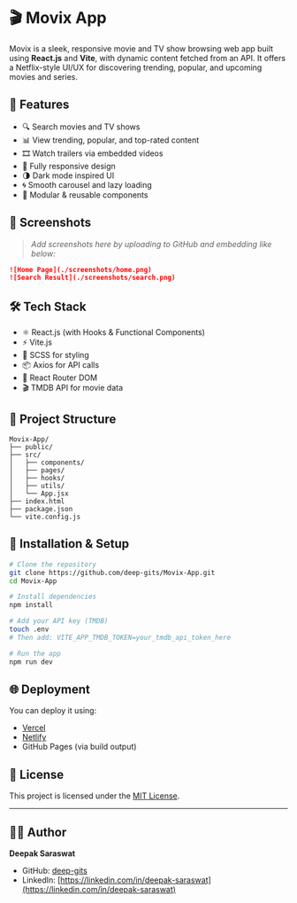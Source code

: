 
# 🎬 Movix App

Movix is a sleek, responsive movie and TV show browsing web app built using **React.js** and **Vite**, with dynamic content fetched from an API. It offers a Netflix-style UI/UX for discovering trending, popular, and upcoming movies and series.

## 🚀 Features

- 🔍 Search movies and TV shows
- 📊 View trending, popular, and top-rated content
- 🎞️ Watch trailers via embedded videos
- 📱 Fully responsive design
- 🌗 Dark mode inspired UI
- 🌀 Smooth carousel and lazy loading
- 🔧 Modular & reusable components

## 📸 Screenshots

> _Add screenshots here by uploading to GitHub and embedding like below:_

```md
![Home Page](./screenshots/home.png)
![Search Result](./screenshots/search.png)
```

## 🛠️ Tech Stack

- ⚛️ React.js (with Hooks & Functional Components)
- ⚡ Vite.js
- 🎨 SCSS for styling
- 📦 Axios for API calls
- 🔁 React Router DOM
- 🎬 TMDB API for movie data

## 📁 Project Structure

```
Movix-App/
├── public/
├── src/
│   ├── components/
│   ├── pages/
│   ├── hooks/
│   ├── utils/
│   └── App.jsx
├── index.html
├── package.json
└── vite.config.js
```

## 🧪 Installation & Setup

```bash
# Clone the repository
git clone https://github.com/deep-gits/Movix-App.git
cd Movix-App

# Install dependencies
npm install

# Add your API key (TMDB)
touch .env
# Then add: VITE_APP_TMDB_TOKEN=your_tmdb_api_token_here

# Run the app
npm run dev
```

## 🌐 Deployment

You can deploy it using:
- [Vercel](https://vercel.com/)
- [Netlify](https://www.netlify.com/)
- GitHub Pages (via build output)

## 📄 License

This project is licensed under the [MIT License](LICENSE).

---

## 🙋‍♂️ Author

**Deepak Saraswat**

- GitHub: [deep-gits](https://github.com/deep-gits)
- LinkedIn: [https://linkedin.com/in/deepak-saraswat](https://linkedin.com/in/deepak-saraswat)
